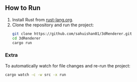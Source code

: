 ## How to Run

1. Install Rust from [rust-lang.org](https://www.rust-lang.org/tools/install).
2. Clone the repository and run the project:
    ```bash
    git clone https://github.com/sahuishan01/3dRenderer.git
    cd 3dRenderer
    cargo run
    ```

### Extra

To automatically watch for file changes and re-run the project:

```bash
cargo watch -c -w src -x run
